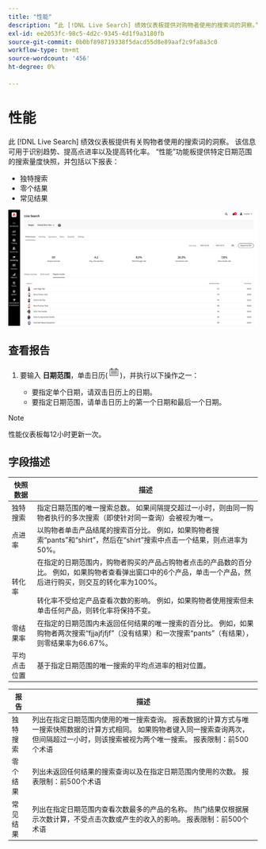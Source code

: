 ```yaml
---
title: "性能"
description: “此 [!DNL Live Search] 绩效仪表板提供对购物者使用的搜索词的洞察。”
exl-id: ee2053fc-98c5-4d2c-9345-4d1f9a3180fb
source-git-commit: 0b0bf898719338f5dacd55d8e89aaf2c9fa8a3c0
workflow-type: tm+mt
source-wordcount: '456'
ht-degree: 0%

---
```


# 性能

此 [!DNL Live Search] 绩效仪表板提供有关购物者使用的搜索词的洞察。 该信息可用于识别趋势、提高点进率以及提高转化率。 “性能”功能板提供特定日期范围的搜索量度快照，并包括以下报表：

* 独特搜索
* 零个结果
* 常见结果

![性能](assets/performance-unique-searches.png)

## 查看报告

1. 要输入 **日期范围**，单击日历(![日历](assets/btn-calendar.png))，并执行以下操作之一：

   * 要指定单个日期，请双击日历上的日期。
   * 要指定日期范围，请单击日历上的第一个日期和最后一个日期。

>[!NOTE]
>
>性能仪表板每12小时更新一次。


## 字段描述

| 快照数据 | 描述 |
|--- |--- |
| 独特搜索 | 指定日期范围的唯一搜索总数。 如果间隔提交超过一小时，则由同一购物者执行的多次搜索（即使针对同一查询）会被视为唯一。 |
| 点进率 | 以购物者单击产品结尾的搜索百分比。 例如，如果购物者搜索“pants”和“shirt”，然后在“shirt”搜索中点击一个结果，则点进率为50%。 |
| 转化率 | 在指定的日期范围内，购物者购买的产品占购物者点击的产品数的百分比。 例如，如果购物者查看弹出窗口中的6个产品，单击一个产品，然后进行购买，则交互的转化率为100%。 <br /><br />转化率不受给定产品查看次数的影响。 例如，如果购物者使用搜索但未单击任何产品，则转化率将保持不变。 |
| 零结果率 | 在指定的日期范围内未返回任何结果的唯一搜索的百分比。 例如，如果购物者两次搜索“fjjajfjfjf”（没有结果）和一次搜索“pants”（有结果），则零结果率为66.67%。 |
| 平均 点击位置 | 基于指定日期范围的唯一搜索的平均点进率的相对位置。 |

| 报告 | 描述 |
|--- |--- |
| 独特搜索 | 列出在指定日期范围内使用的唯一搜索查询。 报表数据的计算方式与唯一搜索快照数据的计算方式相同。 如果购物者键入同一搜索查询两次，但间隔超过一小时，则该搜索被视为两个唯一搜索。 报表限制：前500个术语 |
| 零个结果 | 列出未返回任何结果的搜索查询以及在指定日期范围内使用的次数。 报表限制：前500个术语 |
| 常见结果 | 列出在指定日期范围内查看次数最多的产品的名称。 热门结果仅根据展示次数计算，不受点击次数或产生的收入的影响。 报表限制：前500个术语 |
